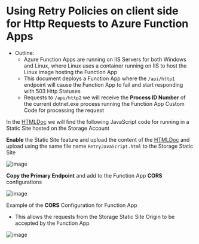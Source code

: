 # Using Retry Policies on client side for Http Requests to Azure Function Apps

- Outline:
  - Azure Function Apps are running on IIS Servers for both Windows and Linux, where Linux uses a container running on IIS to host the Linux image hosting the Function App
  - This document deploys a Function App where the `/api/http1` endpoint will cause the Function App to fail and start responding with 503 Http Statuses
  - Requests to `/api/http2` we will receive the **Process ID Number** of the current dotnet.exe process running the Function App Custom Code for processing the request


In the [HTMLDoc](https://github.com/macavall/L300-RetryFunctionScenario/tree/master/HtmlDoc) we will find the following JavaScript code for running in a Static Site hosted on the Storage Account

**Enable** the Static Site feature and upload the content of the [HTMLDoc](https://github.com/macavall/L300-RetryFunctionScenario/tree/master/HtmlDoc) and upload using the same file name `RetryJavaScript.html` to the Storage Static Site

![image](https://github.com/macavall/L300-RetryFunctionScenario/assets/43223084/3ff85191-894c-4766-b74f-6557d7fc50d9)

**Copy the Primary Endpoint** and add to the Function App **CORS** configurations

![image](https://github.com/macavall/L300-RetryFunctionScenario/assets/43223084/a6a8f8f0-e58d-484e-8bb7-15278bf8c46a)

Example of the **CORS** Configuration for Function App
- This allows the requests from the Storage Static Site Origin to be accepted by the Function App

![image](https://github.com/macavall/L300-RetryFunctionScenario/assets/43223084/54cae761-9c23-41aa-b448-43a9ebe7a98f)


